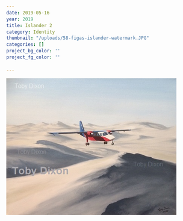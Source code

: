 ```yaml
---
date: 2019-05-16
year: 2019
title: Islander 2
category: Identity
thumbnail: "/uploads/58-figas-islander-watermark.JPG"
categories: []
project_bg_color: ''
project_fg_color: ''

---
```

![](/uploads/58-figas-islander-watermark.JPG)